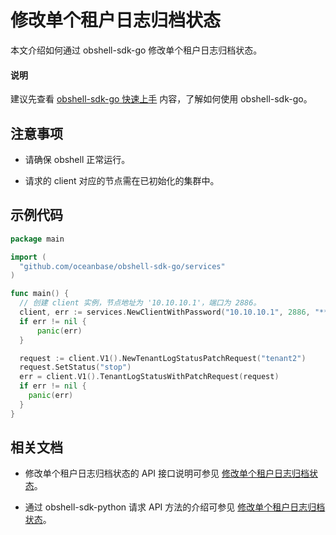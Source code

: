 # 修改单个租户日志归档状态

本文介绍如何通过 obshell-sdk-go 修改单个租户日志归档状态。

<main id="notice" type='explain'>
  <h4>说明</h4>
  <p>建议先查看 <a href='../100.quickstart-of-go.md'>obshell-sdk-go 快速上手</a> 内容，了解如何使用 obshell-sdk-go。</p>
</main>

## 注意事项

* 请确保 obshell 正常运行。

* 请求的 client 对应的节点需在已初始化的集群中。

## 示例代码

```go
package main

import (
  "github.com/oceanbase/obshell-sdk-go/services"
)

func main() {
  // 创建 client 实例，节点地址为 '10.10.10.1'，端口为 2886。
  client, err := services.NewClientWithPassword("10.10.10.1", 2886, "****")
  if err != nil {
      panic(err)
  }

  request := client.V1().NewTenantLogStatusPatchRequest("tenant2")
  request.SetStatus("stop")
  err = client.V1().TenantLogStatusWithPatchRequest(request)
  if err != nil {
    panic(err)
  }
}
```

## 相关文档

* 修改单个租户日志归档状态的 API 接口说明可参见 [修改单个租户日志归档状态](../../../400.obshell-api-reference/600.backup-management/1100.modify-the-archive-status-of-individual-tenant-logs.md)。

* 通过 obshell-sdk-python 请求 API 方法的介绍可参见 [修改单个租户日志归档状态](../../100.python/600.backup-management/1100.modify-individual-tenant-logs-archive-status-of-python.md)。
